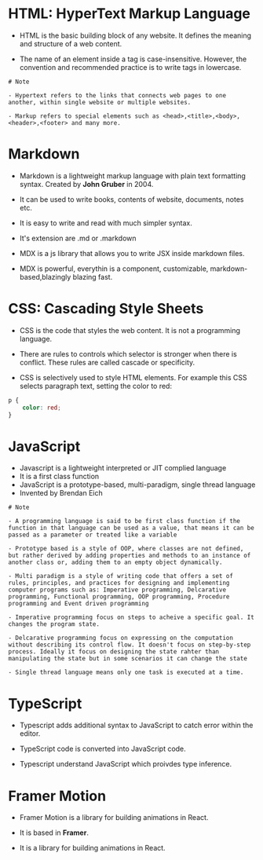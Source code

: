 # HTML: HyperText Markup Language

- HTML is the basic building block of any website. It defines the meaning and structure of a web content.

- The name of an element inside a tag is case-insensitive. However, the convention and recommended practice is to write tags in lowercase.

```
# Note

- Hypertext refers to the links that connects web pages to one another, within single website or multiple websites.

- Markup refers to special elements such as <head>,<title>,<body>,<header>,<footer> and many more.
```

# Markdown

- Markdown is a lightweight markup language with plain text formatting syntax. Created by **John Gruber** in 2004.

- It can be used to write books, contents of website, documents, notes etc.

- It is easy to write and read with much simpler syntax.

- It's extension are .md or .markdown

- MDX is a js library that allows you to write JSX inside markdown files.

- MDX is powerful, everythin is a component, customizable, markdown-based,blazingly blazing fast.

# CSS: Cascading Style Sheets

- CSS is the code that styles the web content. It is not a programming language.

- There are rules to controls which selector is stronger when there is conflict. These rules are called cascade or specificity.

- CSS is selectively used to style HTML elements. For example this CSS selects paragraph text, setting the color to red:

```css
p {
	color: red;
}
```

# JavaScript

- Javascript is a lightweight interpreted or JIT complied language
- It is a first class function
- JavaScript is a prototype-based, multi-paradigm, single thread language
- Invented by Brendan Eich

```
# Note

- A programming language is said to be first class function if the function in that language can be used as a value, that means it can be passed as a parameter or treated like a variable

- Prototype based is a style of OOP, where classes are not defined, but rather derived by adding properties and methods to an instance of another class or, adding them to an empty object dynamically.

- Multi paradigm is a style of writing code that offers a set of rules, principles, and practices for designing and implementing computer programs such as: Imperative programming, Delcarative programming, Functional programming, OOP programming, Procedure programming and Event driven programming

- Imperative programming focus on steps to acheive a specific goal. It changes the program state.

- Delcarative programming focus on expressing on the computation without describing its control flow. It doesn't focus on step-by-step process. Ideally it focus on designing the state rahter than manipulating the state but in some scenarios it can change the state

- Single thread language means only one task is executed at a time.
```

# TypeScript

- Typescript adds additional syntax to JavaScript to catch error within the editor.

- TypeScript code is converted into JavaScript code.

- Typescript understand JavaScript which proivdes type inference.

# Framer Motion

- Framer Motion is a library for building animations in React.

- It is based in **Framer**.

- It is a library for building animations in React.
